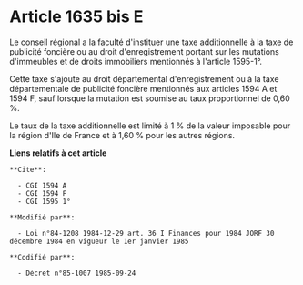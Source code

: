 # Article 1635 bis E

Le conseil régional a la faculté d'instituer une taxe additionnelle à la taxe de publicité foncière ou au droit
d'enregistrement portant sur les mutations d'immeubles et de droits immobiliers mentionnés à l'article 1595-1°.

Cette taxe s'ajoute au droit départemental d'enregistrement ou à la taxe départementale de publicité foncière mentionnés aux
articles 1594 A et 1594 F, sauf lorsque la mutation est soumise au taux proportionnel de 0,60 %.

Le taux de la taxe additionnelle est limité à 1 % de la valeur imposable pour la région d'Ile de France et à 1,60 % pour les
autres régions.

**Liens relatifs à cet article**

	**Cite**:

	  - CGI 1594 A
	  - CGI 1594 F
	  - CGI 1595 1°

	**Modifié par**:

	  - Loi n°84-1208 1984-12-29 art. 36 I Finances pour 1984 JORF 30 décembre 1984 en vigueur le 1er janvier 1985

	**Codifié par**:

	  - Décret n°85-1007 1985-09-24
